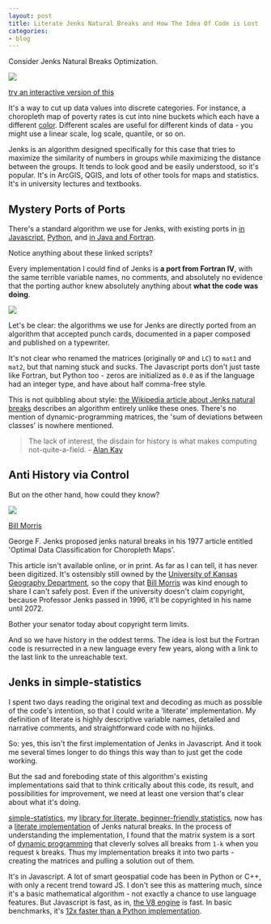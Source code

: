 ```yaml
---
layout: post
title: Literate Jenks Natural Breaks and How The Idea Of Code is Lost
categories:
- blog
---
```


Consider Jenks Natural Breaks Optimization.

[![](http://farm9.staticflickr.com/8390/8483803012_1d8f5033c9_h.jpg)](http://bl.ocks.org/tmcw/4969184)

<span class='image-credit'><a href='http://bl.ocks.org/tmcw/4969184'>try an interactive version of this</a></span>

It's a way to cut up data values into discrete categories. For instance,
a choropleth map of poverty rates is cut into nine buckets which each
have a different [color](http://colorbrewer2.org/). Different scales are
useful for different kinds of data - you might use a linear scale, log scale,
quantile, or so on.

Jenks is an algorithm designed specifically for this
case that tries to maximize the similarity of numbers in groups while
maximizing the distance between the groups. It tends to look good and
be easily understood, so it's popular. It's in ArcGIS, QGIS, and lots of
other tools for maps and statistics. It's in university lectures and textbooks.

## Mystery Ports of Ports

There's a standard algorithm we use for Jenks, with existing ports in
[in Javascript](https://github.com/simogeo/geostats),
[Python](https://gist.github.com/drewda/1299198),
and [in Java and Fortran](https://stat.ethz.ch/pipermail/r-sig-geo/2006-March/000811.html).

Notice anything about these linked scripts?

Every implementation I could find of Jenks is **a port from Fortran IV**,
with the same terrible variable names, no comments, and absolutely no evidence that
the porting author knew absolutely anything about **what the code was doing**.

<img src='http://farm9.staticflickr.com/8520/8484141228_5d14487c78_b.jpg' class='white-on-white' />

Let's be clear: the algorithms we use for Jenks are directly ported from an algorithm
that accepted punch cards, documented in a paper composed and published
on a typewriter.

It's not clear who renamed the matrices (originally `OP` and `LC`) to `mat1` and `mat2`,
but that naming stuck and sucks.
The Javascript ports don't just taste like Fortran, but Python too - zeros
are initialized as `0.0` as if the language had an integer type, and have
about half comma-free style.

This is not quibbling about style: [the Wikipedia article about Jenks natural breaks](http://en.wikipedia.org/wiki/Jenks_natural_breaks_optimization)
describes an algorithm entirely unlike these ones. There's no mention
of dynamic-programming matrices, the 'sum of deviations between classes'
is nowhere mentioned.

> The lack of interest, the disdain for history is what makes computing not-quite-a-field. - [Alan Kay](http://www.drdobbs.com/architecture-and-design/interview-with-alan-kay/240003442)

## Anti History via Control

But on the other hand, how could they know?

![](http://farm9.staticflickr.com/8381/8482577349_809d767117_o.png)

<span class='image-credit'><a href='http://via.me/-9hyi8hu'>Bill Morris</a></span>

George F. Jenks proposed jenks natural breaks in his 1977 article entitled
'Optimal Data Classification for Choropleth Maps'.

This article isn't available online, or in print. As far as I can tell,
it has never been digitized. It's ostensibly still owned by the [University of Kansas Geography Department](http://www.geog.ku.edu/),
so the copy that [Bill Morris](http://www.geosprocket.com/) was kind enough
to share I can't safely post. Even if the university doesn't claim copyright,
because Professor Jenks passed in 1996, it'll be copyrighted in his name until 2072.

Bother your senator today about copyright term limits.

And so we have history in the oddest terms. The idea is lost but the Fortran
code is resurrected in a new language every few years, along with a link
to the last link to the unreachable text.

## Jenks in simple-statistics

I spent two days reading the original text and decoding as much as possible
of the code's intention, so that I could write a 'literate' implementation.
My definition of literate is highly descriptive variable names, detailed and narrative
comments, and straightforward code with no hijinks.

So: yes, this isn't the first implementation of Jenks in Javascript. And it
took me several times longer to do things this way than to just get the code
working.

But the sad and foreboding state of this algorithm's existing implementations
said that to think critically about this code, its result, and possibilities
for improvement, we need at least one version that's clear about what
it's doing.

[simple-statistics](https://github.com/tmcw/simple-statistics), my [library for literate, beginner-friendly statistics](http://macwright.org/2012/06/26/simple-statistics.html),
now has a [literate implementation](http://macwright.org/simple-statistics/docs/simple_statistics.html#section-116) of
Jenks natural breaks. In the process of understanding the implementation,
I found that the matrix system is a sort of [dynamic programming](http://en.wikipedia.org/wiki/Dynamic_programming)
that cleverly solves all breaks from `1-k` when you request `k` breaks.
Thus my implementation breaks it into two parts - creating the matrices
and pulling a solution out of them.

It's in Javascript. A lot of smart geospatial code has been in Python
or C++, with only a recent trend toward JS. I don't see this as mattering
much, since it's a basic mathematical algorithm - not exactly a chance
to use language features. But Javascript is fast, as in, [the V8 engine](https://code.google.com/p/v8/) is fast.
In basic benchmarks, it's [12x faster than a Python implementation](https://gist.github.com/anonymous/4973559).
